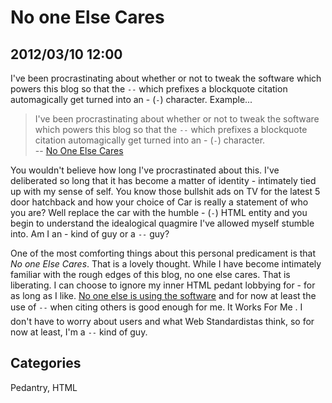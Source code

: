 # No one Else Cares

## 2012/03/10 12:00

I've been procrastinating about whether or not to tweak the software 
which powers this blog so that the `--` which prefixes a blockquote 
citation automagically get turned into an - (`-`) character. Example...

> I've been procrastinating about whether or not to tweak the software 
> which powers this blog so that the `--` which prefixes a blockquote 
> citation automagically get turned into an - (`-`) character.  
> -- [No One Else Cares][2]
 
You wouldn't believe how long I've procrastinated about this. I've 
deliberated so long that it has become a matter of identity - intimately 
tied up with my sense of self. You know those bullshit ads on TV for the 
latest 5 door hatchback and how your choice of Car is really a statement 
of who you are? Well replace the car with the humble - (`-`) HTML 
entity and you begin to understand the idealogical quagmire I've allowed 
myself stumble into. Am I an - kind of guy or a `--` guy? 
 
One of the most comforting things about this personal predicament is 
that *No one Else Cares*. That is a lovely thought. While I have become 
intimately familiar with the rough edges of this blog, no one else 
cares. That is liberating. I can choose to ignore my inner HTML pedant 
lobbying for - for as long as I like. [No one else is using the 
software][1] and for now at least the use of `--` when citing others is 
good enough for me. It Works For Me &#153;. I don't have to worry about users 
and what Web Standardistas think, so for now at least, I'm a `--` kind of guy.

[1]: Software-for-One
[2]: NobodyElseCares

## Categories

Pedantry, HTML
